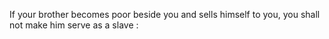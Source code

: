 If your brother becomes poor beside you and sells himself to you, you shall not make him serve as a slave :
